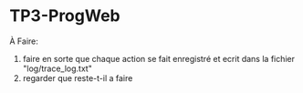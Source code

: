 ﻿# TP3-ProgWeb
À Faire:
1. faire en sorte que chaque action se fait enregistré et ecrit dans la fichier "log/trace_log.txt"
2. regarder que reste-t-il a faire
